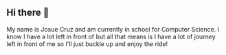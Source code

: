 ## Hi there 👋

My name is Josue Cruz and am currently in school for Computer Science. I know I have a lot left in front of but all that means is I have a lot of journey left in front of me so I'll just buckle up and enjoy the ride!
